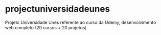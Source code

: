 # projectuniversidadeunes
Projeto Universidade Unes referente ao curso da Udemy, desenvolvimento web completo (20 cursos + 20 projetos)
